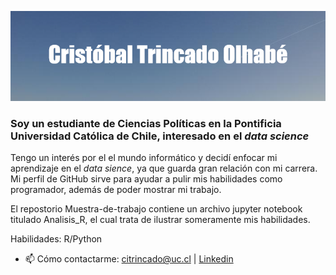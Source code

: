 ![](banner_CT4.png)

### Soy un estudiante de Ciencias Políticas en la Pontificia Universidad Católica de Chile, interesado en el *data science*

Tengo un interés por el el mundo informático y decidí enfocar mi aprendizaje en el *data sience*, ya que guarda gran relación con mi carrera. Mi perfil de GitHub sirve para ayudar a pulir mis habilidades como programador, además de poder mostrar mi trabajo.

El repostorio Muestra-de-trabajo contiene un archivo jupyter notebook titulado Analisis_R, el cual trata de ilustrar someramente mis habilidades.

Habilidades: R/Python

- 📫 Cómo contactarme: citrincado@uc.cl | [Linkedin](https://www.linkedin.com/in/crist%C3%B3bal-trincado-olhab%C3%A9-935a0522a/)
